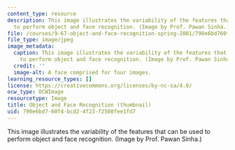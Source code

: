 ```yaml
---
content_type: resource
description: This image illustrates the variability of the features that can be used
  to perform object and face recognition. (Image by Prof. Pawan Sinha.)
file: /courses/9-67-object-and-face-recognition-spring-2001/790e6bd760f4bcd24f23f2508fee1fd7_9-67s01-th.jpg
file_type: image/jpeg
image_metadata:
  caption: This image illustrates the variability of the features that can be used
    to perform object and face recognition. (Image by Prof. Pawan Sinha.)
  credit: ''
  image-alt: A face comprised for four images.
learning_resource_types: []
license: https://creativecommons.org/licenses/by-nc-sa/4.0/
ocw_type: OCWImage
resourcetype: Image
title: Object and Face Recognition (thumbnail)
uid: 790e6bd7-60f4-bcd2-4f23-f2508fee1fd7
---
```

This image illustrates the variability of the features that can be used to perform object and face recognition. (Image by Prof. Pawan Sinha.)